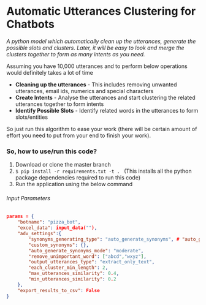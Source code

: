 # Automatic Utterances Clustering for Chatbots

*A python model which automatically clean up the utterances, 
generate the possible slots and clusters. Later, 
it will be easy to look and merge the clusters together 
to form as many intents as you need.*

Assuming you have 10,000 utterances and to perform below operations 
would definitely takes a lot of time 
- **Cleaning up the utterances** - This includes removing unwanted utterances, email ids, numerics and special characters
- **Create Intents** - Analyse the utterances and start clustering the related utterances together to form intents
- **Identify Possible Slots** - Identify related words in the utterances to form slots/entities

So just run this algorithm to ease your work 
(there will be certain amount of effort you need
to put from your end to finish your work).

### So, how to use/run this code?
1. Download or clone the master branch
2. ```$ pip install -r requirements.txt -t . ```
(This installs all the python package 
dependencies required to run this code)
3. Run the application using the below command


###### Input Parameters
```JSON format
params = {
    "botname": "pizza_bot",
    "excel_data": input_data(""),
    "adv_settings":{
        "synonyms_generating_type": "auto_generate_synonyms", # "auto_generate_synonyms" OR "custom_synonyms" OR "apply_global_synonyms"
        "custom_synonyms": {},
        "auto_generate_synonyms_mode": "moderate",
        "remove_unimportant_word": ["abcd","wxyz"],
        "output_utterances_type": "extract_only_text",
        "each_cluster_min_length": 2,
        "max_utterances_similarity": 0.4,
        "min_utterances_similarity": 0.2
    },
    "export_results_to_csv": False
}
```